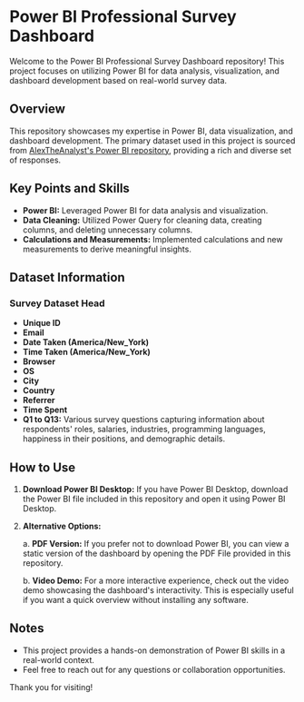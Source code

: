 # Power BI Professional Survey Dashboard

Welcome to the Power BI Professional Survey Dashboard repository! This project focuses on utilizing Power BI for data analysis, visualization, and dashboard development based on real-world survey data.

## Overview

This repository showcases my expertise in Power BI, data visualization, and dashboard development. The primary dataset used in this project is sourced from [AlexTheAnalyst's Power BI repository](https://github.com/AlexTheAnalyst/Power-BI), providing a rich and diverse set of responses.

## Key Points and Skills

- **Power BI:** Leveraged Power BI for data analysis and visualization.
- **Data Cleaning:** Utilized Power Query for cleaning data, creating columns, and deleting unnecessary columns.
- **Calculations and Measurements:** Implemented calculations and new measurements to derive meaningful insights.

## Dataset Information

### Survey Dataset Head

- **Unique ID**
- **Email**
- **Date Taken (America/New_York)**
- **Time Taken (America/New_York)**
- **Browser**
- **OS**
- **City**
- **Country**
- **Referrer**
- **Time Spent**
- **Q1 to Q13:** Various survey questions capturing information about respondents' roles, salaries, industries, programming languages, happiness in their positions, and demographic details.

## How to Use

1. **Download Power BI Desktop:** If you have Power BI Desktop, download the Power BI file included in this repository and open it using Power BI Desktop.

2. **Alternative Options:**

    a. **PDF Version:** If you prefer not to download Power BI, you can view a static version of the dashboard by opening the PDF File provided in this repository.

    b. **Video Demo:** For a more interactive experience, check out the video demo showcasing the dashboard's interactivity. This is especially useful if you want a quick overview without installing any software.

## Notes

- This project provides a hands-on demonstration of Power BI skills in a real-world context.
- Feel free to reach out for any questions or collaboration opportunities.

Thank you for visiting! 
